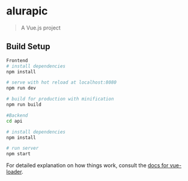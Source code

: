 # alurapic

> A Vue.js project

## Build Setup

``` bash
Frontend
# install dependencies
npm install

# serve with hot reload at localhost:8080
npm run dev

# build for production with minification
npm run build
```


``` bash
#Backend
cd api

# install dependencies
npm install

# run server
npm start
```

For detailed explanation on how things work, consult the [docs for vue-loader](http://vuejs.github.io/vue-loader).

